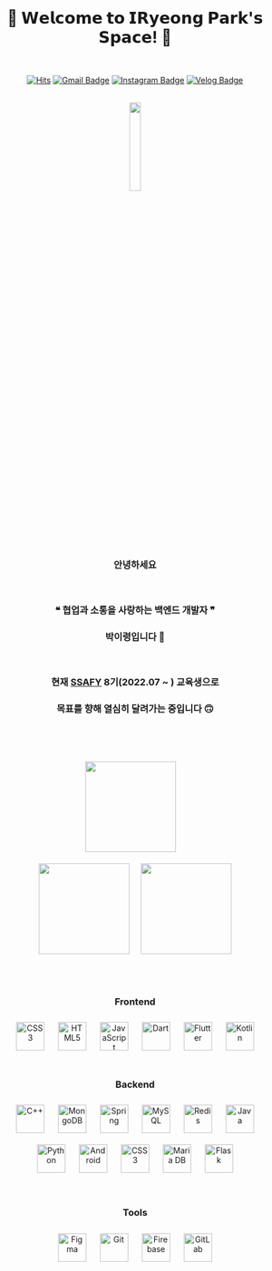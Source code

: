 <br>
<div align="center">
  
# 🌼 𝗪𝗲𝗹𝗰𝗼𝗺𝗲 𝘁𝗼 𝗜𝗥𝘆𝗲𝗼𝗻𝗴 𝗣𝗮𝗿𝗸'𝘀 𝗦𝗽𝗮𝗰𝗲!  🌼

<br>

<div align = "center">
  
[![Hits](https://hits.seeyoufarm.com/api/count/incr/badge.svg?url=https%3A%2F%2Fgithub.com%2FIRyeong&count_bg=%23EF8CDE&title_bg=%23747272&icon=&icon_color=%23E7E7E7&title=visitors&edge_flat=false)](https://hits.seeyoufarm.com)
[![Gmail Badge](https://img.shields.io/badge/Gmail-D14836?style=flat&logo=Gmail&logoColor=white)](mailto:dasliebeich7@gmail.com) 
[![Instagram Badge](https://img.shields.io/badge/Instagram-d8758a?style=flat&logo=Instagram&logoColor=white)](https://www.instagram.com/dlfud_s2) 
[![Velog Badge](https://img.shields.io/badge/Tech%20Blog-6fc80e?style=flat&logoColor=white)](https://velog.io/@1ong1ong)
  
</div>
</div>

<div align="left">

<br>

<div align="center">

<img src="https://media.tenor.com/WX8OXgN5VpMAAAAi/waving-wave-hello.gif" style="width: 20%" >
  
<br>
  
###  안녕하세요 
  
</div>

<br>

<div align="center">
  
### ❝ 협업과 소통을 사랑하는 백엔드 개발자 ❞ 

### 박이령입니다 🥰
 
<br>
 
### 현재 [SSAFY](https://www.ssafy.com/ksp/jsp/swp/swpMain.jsp) 8기(2022.07 ~ ) 교육생으로 
### 목표를 향해 열심히 달려가는 중입니다 🙃

<br><br><br>

</div>

<div align="center">
<img height="160" src="http://mazassumnida.wtf/api/v2/generate_badge?boj=dasliebeich7"/>
&nbsp;&nbsp;&nbsp; <br> <br>
<img height="160"  src="https://github-readme-stats.vercel.app/api?username=IRyeong&show_icons=true&theme=tokyonight" />
&nbsp;&nbsp;&nbsp;
<img height="160" src="https://github-readme-stats.vercel.app/api/top-langs/?username=IRyeong&layout=compact&theme=tokyonight"/>
</div>

<br><br>

<div align="center">

### Frontend  
<div align="center">  
<a href="https://www.w3schools.com/css/" target="_blank"><img style="margin: 10px" src="https://profilinator.rishav.dev/skills-assets/css3-original-wordmark.svg" alt="CSS3" height="50" /></a>  
<a href="https://en.wikipedia.org/wiki/HTML5" target="_blank"><img style="margin: 10px" src="https://profilinator.rishav.dev/skills-assets/html5-original-wordmark.svg" alt="HTML5" height="50" /></a>  
<a href="https://www.javascript.com/" target="_blank"><img style="margin: 10px" src="https://profilinator.rishav.dev/skills-assets/javascript-original.svg" alt="JavaScript" height="50" /></a>  
<a href="https://dart.dev/" target="_blank"><img style="margin: 10px" src="https://profilinator.rishav.dev/skills-assets/dartlang-icon.svg" alt="Dart" height="50" /></a>  
<a href="https://flutter.dev/" target="_blank"><img style="margin: 10px" src="https://profilinator.rishav.dev/skills-assets/flutterio-icon.svg" alt="Flutter" height="50" /></a>  
<a href="https://kotlinlang.org/" target="_blank"><img style="margin: 10px" src="https://profilinator.rishav.dev/skills-assets/kotlinlang-icon.svg" alt="Kotlin" height="50" /></a>  
</div>

<br>

### Backend  
<div align="center">  
<a href="https://www.cplusplus.com/" target="_blank"><img style="margin: 10px" src="https://profilinator.rishav.dev/skills-assets/cplusplus-original.svg" alt="C++" height="50" /></a>  
<a href="https://www.mongodb.com/" target="_blank"><img style="margin: 10px" src="https://profilinator.rishav.dev/skills-assets/mongodb-original-wordmark.svg" alt="MongoDB" height="50" /></a>  
<a href="https://docs.spring.io/spring-framework/docs/3.0.x/reference/expressions.html#:~:text=The%20Spring%20Expression%20Language%20(SpEL,and%20basic%20string%20templating%20functionality." target="_blank"><img style="margin: 10px" src="https://profilinator.rishav.dev/skills-assets/springio-icon.svg" alt="Spring" height="50" /></a>  
<a href="https://www.mysql.com/" target="_blank"><img style="margin: 10px" src="https://profilinator.rishav.dev/skills-assets/mysql-original-wordmark.svg" alt="MySQL" height="50" /></a>  
<a href="https://redis.io/" target="_blank"><img style="margin: 10px" src="https://profilinator.rishav.dev/skills-assets/redis-original-wordmark.svg" alt="Redis" height="50" /></a>  
<a href="https://www.java.com/" target="_blank"><img style="margin: 10px" src="https://profilinator.rishav.dev/skills-assets/java-original-wordmark.svg" alt="Java" height="50" /></a>  
<a href="https://www.python.org/" target="_blank"><img style="margin: 10px" src="https://profilinator.rishav.dev/skills-assets/python-original.svg" alt="Python" height="50" /></a>  
<a href="https://www.android.com/intl/en_in/" target="_blank"><img style="margin: 10px" src="https://profilinator.rishav.dev/skills-assets/android-original-wordmark.svg" alt="Android" height="50" /></a>  
<a href="https://www.w3schools.com/css/" target="_blank"><img style="margin: 10px" src="https://profilinator.rishav.dev/skills-assets/css3-original-wordmark.svg" alt="CSS3" height="50" /></a>  
<a href="https://mariadb.org/" target="_blank"><img style="margin: 10px" src="https://profilinator.rishav.dev/skills-assets/mariadb.png" alt="Maria DB" height="50" /></a>  
<a href="https://flask.palletsprojects.com/" target="_blank"><img style="margin: 10px 10px 20px 10px" src="https://profilinator.rishav.dev/skills-assets/flask.png" alt="Flask" height="50" /></a>  
</div>

<br>

### Tools  
<div align="center">  
<a href="https://www.figma.com/" target="_blank"><img style="margin: 10px" src="https://profilinator.rishav.dev/skills-assets/figma-icon.svg" alt="Figma" height="50" /></a>  
<a href="https://github.com/" target="_blank"><img style="margin: 10px" src="https://profilinator.rishav.dev/skills-assets/git-scm-icon.svg" alt="Git" height="50" /></a>  
<a href="https://firebase.google.com/" target="_blank"><img style="margin: 10px" src="https://profilinator.rishav.dev/skills-assets/firebase.png" alt="Firebase" height="50" /></a>  
<a href="https://about.gitlab.com/" target="_blank"><img style="margin: 10px" src="https://profilinator.rishav.dev/skills-assets/gitlab.svg" alt="GitLab" height="50" /></a>  
</div>
    
</div>
    
<br/>  
